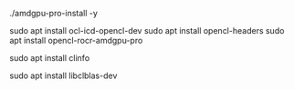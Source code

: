 ./amdgpu-pro-install -y

sudo apt install ocl-icd-opencl-dev
sudo apt install opencl-headers
sudo apt install opencl-rocr-amdgpu-pro

sudo apt install clinfo

sudo apt install libclblas-dev
